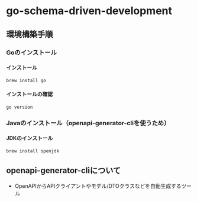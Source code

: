 # go-schema-driven-development

## 環境構築手順

### Goのインストール

#### インストール
```
brew install go
```

#### インストールの確認
```
go version
```

### Javaのインストール（openapi-generator-cliを使うため）

#### JDKのインストール
```
brew install openjdk
```

## openapi-generator-cliについて
- OpenAPIからAPIクライアントやモデル/DTOクラスなどを自動生成するツール